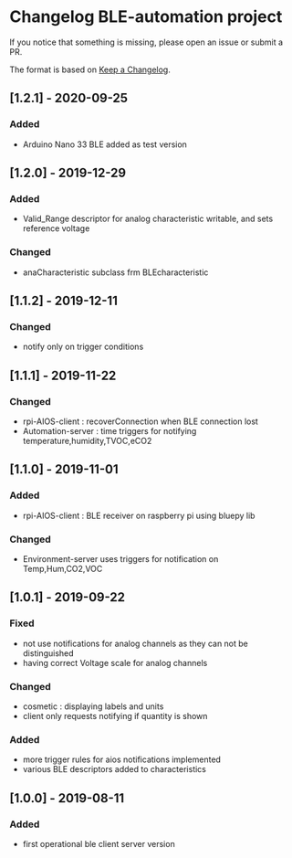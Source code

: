 # Changelog BLE-automation project

If you notice that something is missing, please open an issue or submit a PR.

The format is based on [Keep a Changelog](http://keepachangelog.com/en/1.0.0/).

<!--
Sections
### Added
### Changed
### Deprecated
### Removed
### Fixed
### Breaking Changes
### Developers
--> 
## [1.2.1] - 2020-09-25
### Added
- Arduino Nano 33 BLE added as test version

## [1.2.0] - 2019-12-29
### Added
- Valid_Range descriptor for analog characteristic writable, and sets reference voltage
### Changed
- anaCharacteristic subclass frm BLEcharacteristic

## [1.1.2] - 2019-12-11
### Changed
- notify only on trigger conditions

## [1.1.1] - 2019-11-22
### Changed
- rpi-AIOS-client : recoverConnection when BLE connection lost
- Automation-server : time triggers for notifying temperature,humidity,TVOC,eCO2

## [1.1.0] - 2019-11-01
### Added
- rpi-AIOS-client : BLE receiver on raspberry pi using bluepy lib
### Changed
- Environment-server uses triggers for notification on Temp,Hum,CO2,VOC

## [1.0.1] - 2019-09-22
### Fixed
- not use notifications for analog channels as they can not be distinguished
- having correct Voltage scale for analog channels
### Changed
- cosmetic : displaying labels and units
- client only requests notifying if quantity is shown
### Added 
- more trigger rules for aios notifications implemented
- various BLE descriptors added to characteristics

## [1.0.0] - 2019-08-11
### Added
- first operational ble client server version
